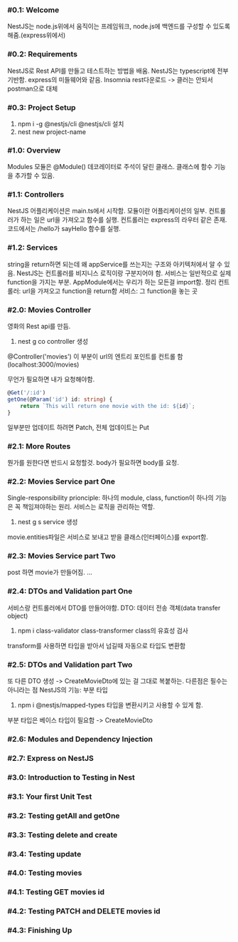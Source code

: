### #0.1: Welcome
NestJS는 node.js위에서 움직이는 프레임워크, node.js에 백엔드를 구성할 수 있도록 해줌.(express위에서)

### #0.2: Requirements
NestJS로 Rest API를 만들고 테스트하는 방법을 배움. NestJS는 typescript에 전부 기반함. express의 미들웨어와 같음.
Insomnia rest다운로드 -> 클러는 안되서 postman으로 대체
### #0.3: Project Setup
1. npm i -g @nestjs/cli
@nestjs/cli 설치
2. nest new project-name

### #1.0: Overview
Modules
모듈은 @Module() 데코레이터로 주석이 달린 클래스. 클래스에 함수 기능을 추가할 수 있음.

### #1.1: Controllers
NestJS 어플리케이션은 main.ts에서 시작함. 모듈이란 어플리케이션의 일부. 컨트롤러가 하는 일은 url을 가져오고 함수를 실행. 컨트롤러는 express의 라우터 같은 존재. 코드에서는 /hello가 sayHello 함수를 실행.

### #1.2: Services
string을 return하면 되는데 왜 appService를 쓰는지는 구조와 아키텍처에서 알 수 있음. NestJS는 컨트롤러를 비지니스 로직이랑 구분지어야 함. 서비스는 일반적으로 실제 function을 가지는 부분. AppModule에서는 우리가 하는 모든걸 import함.
정리
컨트롤러: url을 가져오고 function을 return함
서비스: 그 function을 놓는 곳

### #2.0: Movies Controller
영화의 Rest api를 만듬.
1. nest g co
controller 생성

@Controller('movies')
이 부분이 url의 엔트리 포인트를 컨트롤 함 (localhost:3000/movies)

무언가 필요하면 내가 요청해야함.
```typescript
@Get('/:id')
getOne(@Param('id') id: string) {
    return `This will return one movie with the id: ${id}`;
}
```
일부분만 업데이트 하려면 Patch, 전체 업데이트는 Put

### #2.1: More Routes
뭔가를 원한다면 반드시 요청할것.
body가 필요하면 body를 요청.

### #2.2: Movies Service part One
Single-responsibility prionciple: 하나의 module, class, function이 하나의 기능은 꼭 책임져야하는 원리.
서비스는 로직을 관리하는 역할.
1. nest g s
service 생성

movie.entities파일은 서비스로 보내고 받을 클래스(인터페이스)를 export함.

### #2.3: Movies Service part Two
post 하면 movie가 만들어짐.
...

### #2.4: DTOs and Validation part One
서비스랑 컨트롤러에서 DTO를 만들어야함.
DTO: 데이터 전송 객체(data transfer object)

1. npm i class-validator class-transformer
class의 유효성 검사

transform를 사용하면 타입을 받아서 넘길때 자동으로 타입도 변환함

### #2.5: DTOs and Validation part Two
또 다른 DTO 생성 -> CreateMovieDto에 있는 걸 그대로 복붙하는.
다른점은 필수는 아니라는 점
NestJS의 기능: 부분 타입

1. npm i @nestjs/mapped-types
타입을 변환시키고 사용할 수 있게 함.

부분 타입은 베이스 타입이 필요함 -> CreateMovieDto

### #2.6: Modules and Dependency Injection


### #2.7: Express on NestJS
### #3.0: Introduction to Testing in Nest
### #3.1: Your first Unit Test
### #3.2: Testing getAll and getOne
### #3.3: Testing delete and create
### #3.4: Testing update
### #4.0: Testing movies
### #4.1: Testing GET movies id
### #4.2: Testing PATCH and DELETE movies id
### #4.3: Finishing Up